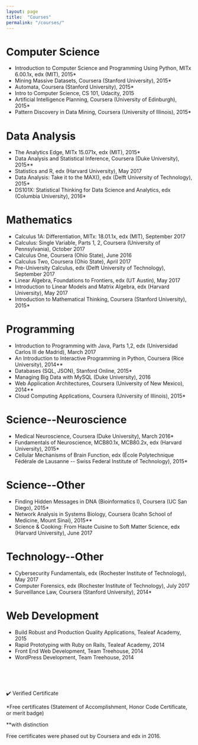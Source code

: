 ```yaml
---
layout: page
title:  "Courses"
permalink: "/courses/"
---
```


# Computer Science

* Introduction to Computer Science and Programming Using Python, MITx 6.00.1x, edx (MIT), 2015* 
* Mining Massive Datasets, Coursera (Stanford University), 2015*
* Automata, Coursera (Stanford University), 2015*
* Intro to Computer Science, CS 101, Udacity, 2015
* Artificial Intelligence Planning, Coursera (University of Edinburgh), 2015*
* Pattern Discovery in Data Mining, Coursera (University of Illinois), 2015*

# Data Analysis

* The Analytics Edge, MITx 15.071x, edx (MIT), 2015*
* Data Analysis and Statistical Inference, Coursera (Duke University), 2015**
* Statistics and R, edx (Harvard University), May 2017
* Data Analysis: Take it to the MAX(), edx (Delft University of Technology), 2015*
* DS101X: Statistical Thinking for Data Science and Analytics, edx (Columbia University), 2016*


# Mathematics

* Calculus 1A: Differentiation, MITx: 18.01.1x, edx (MIT), September 2017
* Calculus: Single Variable, Parts 1, 2, Coursera (University of Pennsylvania), October 2017
* Calculus One, Coursera (Ohio State), June 2016
* Calculus Two, Coursera (Ohio State), April 2017
* Pre-University Calculus, edx (Delft University of Technology), September 2017
* Linear Algebra, Foundations to Frontiers, edx (UT Austin), May 2017
* Introduction to Linear Models and Matrix Algebra, edx (Harvard University), May 2017
* Introduction to Mathematical Thinking, Coursera (Stanford University), 2015*

# Programming

* Introduction to Programming with Java, Parts 1,2, edx (Universidad Carlos III de Madrid), March 2017
* An Introduction to Interactive Programming in Python, Coursera (Rice University), 2014**
* Databases (SQL, JSON), Stanford Online, 2015*
* Managing Big Data with MySQL (Duke University), 2016
* Web Application Architectures, Coursera (University of New Mexico), 2014**
* Cloud Computing Applications, Coursera (University of Illinois), 2015*

# Science--Neuroscience

* Medical Neuroscience, Coursera (Duke University), March 2016*
* Fundamentals of Neuroscience, MCB80.1x, MCB80.2x, edx (Harvard University), 2015*
* Cellular Mechanisms of Brain Function, edx (École Polytechnique Fédérale de Lausanne -- Swiss Federal Institute of Technology), 2015*

# Science--Other

* Finding Hidden Messages in DNA (Bioinformatics I), Coursera (UC San Diego), 2015*
* Network Analysis in Systems Biology, Coursera (Icahn School of Medicine, Mount Sinai), 2015**
* Science & Cooking: From Haute Cuisine to Soft Matter Science, edx (Harvard University), June 2017

# Technology--Other

* Cybersecurity Fundamentals, edx (Rochester Institute of Technology), May 2017
* Computer Forensics, edx (Rochester Institute of Technology), July 2017
* Surveillance Law, Coursera (Stanford University), 2014*

# Web Development

* Build Robust and Production Quality Applications, Tealeaf Academy, 2015
* Rapid Prototyping with Ruby on Rails, Tealeaf Academy, 2014
* Front End Web Development, Team Treehouse, 2014
* WordPress Development, Team Treehouse, 2014

<br/>
<br/>
<br/>

:heavy_check_mark: Verified Certificate

*Free certificates (Statement of Accomplishment, Honor Code Certificate, or merit badge)

**with distinction

Free certificates were phased out by Coursera and edx in 2016.